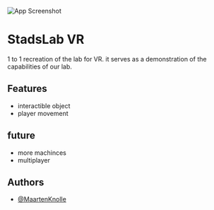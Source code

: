 ![App Screenshot](https://stadslabrotterdam.nl/assets/svg/logo.svg)


# StadsLab VR

1 to 1 recreation of the lab for VR. it serves as a demonstration of the capabilities of our lab. 


## Features

- interactible object
- player movement


## future

- more machinces
- multiplayer


## Authors

- [@MaartenKnolle](https://github.com/MaartenKnolle)

